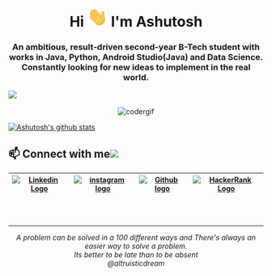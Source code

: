 <h1 align="center">Hi <img src="https://raw.githubusercontent.com/ABSphreak/ABSphreak/master/gifs/Hi.gif" width="40px"/> I'm Ashutosh</h1>

<h3 align="center">An ambitious, result-driven second-year B-Tech student with works in Java, Python, Android Studio(Java) and Data Science. Constantly looking for new ideas to implement in the real world.</h3>


![](https://komarev.com/ghpvc/?username=your-github-username)



 <p align="center"> <img src="https://github.com/tusharnankani/tusharnankani/blob/master/Assets/coder.gif" alt="codergif" /> </p>


[![Ashutosh's github stats](https://github-readme-stats.vercel.app/api?username=altruisticdream&hide=stars,issues&count_private=true&show_icons=true&theme=algolia)](https://github.com/altruisticdream/github-readme-stats)


<h2>
📫 Connect with me<img src="https://github.com/tusharnankani/tusharnankani/blob/master/Assets/Handshake.gif" height="32px">
</h2>

| [<img src="https://github.com/tusharnankani/tusharnankani/blob/master/Assets/Linkedin.svg" alt="Linkedin Logo" width="32">](https://www.linkedin.com/in/ashutosh-gautam-bb8236194/) |  [<img src="https://github.com/tusharnankani/tusharnankani/blob/master/Assets/Instagram.svg" alt="instagram logo" width="32">](https://www.instagram.com/altruistic_dream/)| [<img src="https://cdn.svgporn.com/logos/github-icon.svg" alt="Github logo" width="34">](https://github.com/altruisticdream) | [<img src="https://github.com/tusharnankani/tusharnankani/blob/master/Assets/HackerRank.svg" alt="HackerRank Logo" width="30">](https://www.hackerrank.com/Ashutosh054)
|:---:|:---:|:---:|:---:|

<br>
<br>

--- 

<p align="center">
   <i>A problem can be solved in a 100 different ways and There's always an easier way to solve a problem.</i>
   <br>
   <i>Its better to be late than to be absent</i>
   <br>
   <i>@altruisticdream</i>
   <br>
